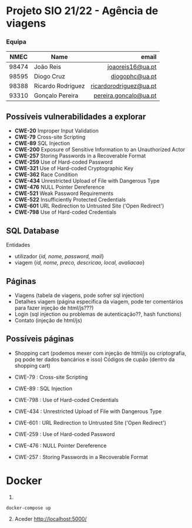 # Projeto SIO 21/22 - Agência de viagens

### **Equipa**

| NMEC  | Name              |                   email  |
| ----- | ----------------- | -----------------------: |
| 98474 | João Reis         |       joaoreis16@ua.pt   |
| 98595 | Diogo Cruz        |         diogophc@ua.pt   |
| 98388 | Ricardo Rodriguez | ricardorodriguez@ua.pt   |
| 93310 | Gonçalo Pereira   |  pereira.goncalo@ua.pt   |

## Possíveis vulnerabilidades a explorar

* **CWE-20** Improper Input Validation
* **CWE-79** Cross-site Scripting
* **CWE-89** SQL Injection
* **CWE-200** Exposure of Sensitive Information to an Unauthorized Actor
* **CWE-257** Storing Passwords in a Recoverable Format
* **CWE-259** Use of Hard-coded Password
* **CWE-321** Use of Hard-coded Cryptographic Key
* **CWE-362** Race Condition
* **CWE-434** Unrestricted Upload of File with Dangerous Type
* **CWE-476** NULL Pointer Dereference
* **CWE-521** Weak Password Requirements
* **CWE-522** Insufficiently Protected Credentials
* **CWE-601** URL Redirection to Untrusted Site ('Open Redirect')
* **CWE-798** Use of Hard-coded Credentials

## **SQL Database**

Entidades

* utilizador {*id, nome, password, mail*}
* viagem {*id, nome, preco, descricao, local, avaliacao*}

## Páginas

* Viagens (tabela de viagens, pode sofrer sql injection)
* Detalhes viagem (página especifica da viagem, pode ter comentários para fazer injeção de html/js???)
* Login (sql injection ou problemas de autenticação??, hash functions)
* Contato (injeção de html/js)

## Possíveis páginas

* Shopping cart (podemos mexer com injeção de html/js ou criptografia, pq pode ter dados bancários e isso)
Códigos de cupão (dentro da shopping cart)

* CWE-79 : Cross-site Scripting
* CWE-89 : SQL Injection
* CWE-798 : Use of Hard-coded Credentials
* CWE-434 : Unrestricted Upload of File with Dangerous Type
* CWE-601 : URL Redirection to Untrusted Site ('Open Redirect')
* CWE-259 : Use of Hard-coded Password
* CWE-476 : NULL Pointer Dereference
* CWE-257 : Storing Passwords in a Recoverable Format

# Docker

1)

```
docker-compose up
```

2) Aceder <http://localhost:5000/>
